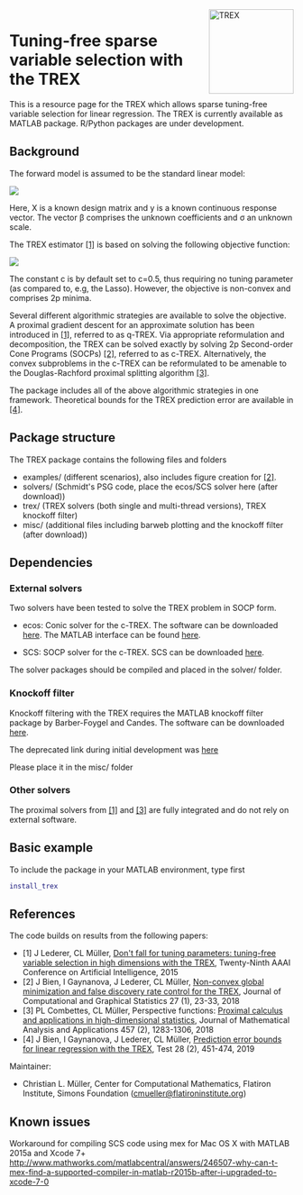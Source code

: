 <img src="https://i.imgur.com/Ei8KgYG.png" alt="TREX" height="150" align="right"/>

Tuning-free sparse variable selection with the TREX 
=========

This is a resource page for the TREX which allows sparse tuning-free variable selection for linear regression. 
The TREX is currently available as MATLAB package. R/Python packages are under development.

## Background

The forward model is assumed to be the standard linear model: 

<img src="https://latex.codecogs.com/gif.latex?y&space;=X\beta&space;+\sigma&space;\epsilon&space;" align="middle"/> 


Here, X is a known design matrix and y is a known continuous response vector. The vector &beta; comprises the unknown coefficients and &sigma; an unknown scale.

The TREX estimator [[1]](#references) is based on solving the following objective function:

<img src="https://latex.codecogs.com/gif.latex?\hat&space;\beta_\text{TREX}&space;=&space;\arg&space;\min_{\beta\in\mathbb&space;R^p}\left\{\frac{\|Y-X\beta\|_2^2}{c\|X^\top(Y-X\beta)\|_\infty}&plus;\|\beta\|_1\right\}." align="middle"/> 

The constant c is by default set to c=0.5, thus requiring no tuning parameter (as compared to, e.g, the Lasso). However, the objective is non-convex and comprises 2p minima.  

Several different algorithmic strategies are available to solve the objective. A proximal gradient descent for an approximate solution has been introduced in [[1]](#references), referred to as q-TREX. Via appropriate reformulation and decomposition, the TREX can be solved exactly by solving 2p Second-order Cone Programs (SOCPs) [[2]](#references), referred to as c-TREX. Alternatively, the convex subproblems in the c-TREX can be reformulated to be amenable to the Douglas-Rachford proximal splitting algorithm [[3]](#references).

The package includes all of the above algorithmic strategies in one framework. Theoretical bounds for the 
TREX prediction error are available in [[4]](#references).

## Package structure 
The TREX package contains the following files and folders

- examples/ (different scenarios), also includes figure creation for [[2]](#references).
- solvers/ (Schmidt's PSG code, place the ecos/SCS solver here (after download))
- trex/ (TREX solvers (both single and multi-thread versions), TREX knockoff filter)
- misc/ (additional files including barweb plotting and the knockoff filter (after download))

## Dependencies

### External solvers
Two solvers have been tested to solve the TREX problem in SOCP form.

- ecos: Conic solver for the c-TREX.
The software can be downloaded [here](https://github.com/embotech/ecos). The MATLAB interface can be found [here](https://github.com/embotech/ecos-matlab).

- SCS: SOCP solver for the c-TREX. 
SCS can be downloaded [here](https://github.com/cvxgrp/scs). 

The solver packages should be compiled and placed in the solver/ folder.

### Knockoff filter
Knockoff filtering with the TREX requires the MATLAB knockoff filter package 
by Barber-Foygel and Candes. The software can be downloaded [here](https://github.com/msesia/knockoff-filter).

The deprecated link during initial development was [here](http://web.stanford.edu/~candes/Knockoffs/package_matlab.html)

Please place it in the misc/ folder

### Other solvers
The proximal solvers from [[1]](#references) and [[3]](#references) are fully integrated and do not rely on external software.

## Basic example
To include the package in your MATLAB environment, type first

```MATLAB
install_trex
````

## References 

The code builds on results from the following papers:

* [1] J Lederer, CL Müller, [Don't fall for tuning parameters: tuning-free variable selection in high dimensions with the TREX](https://www.aaai.org/ocs/index.php/AAAI/AAAI15/paper/viewPaper/9359), Twenty-Ninth AAAI Conference on Artificial Intelligence, 2015
* [2] J Bien, I Gaynanova, J Lederer, CL Müller, [Non-convex global minimization and false discovery rate control for the TREX](https://amstat.tandfonline.com/doi/abs/10.1080/10618600.2017.1341414#.XnPaQi2ZNgc), Journal of Computational and Graphical Statistics 27 (1), 23-33, 2018
* [3] PL Combettes, CL Müller, Perspective functions: [Proximal calculus and applications in high-dimensional statistics](https://www.sciencedirect.com/science/article/pii/S0022247X16308071), Journal of Mathematical Analysis and Applications 457 (2), 1283-1306, 2018
* [4] J Bien, I Gaynanova, J Lederer, CL Müller, [Prediction error bounds for linear regression with the TREX](https://link.springer.com/article/10.1007/s11749-018-0584-4), Test 28 (2), 451-474, 2019

Maintainer:
* Christian L. Müller, Center for Computational Mathematics, Flatiron Institute, Simons Foundation (cmueller@flatironinstitute.org)

## Known issues

Workaround for compiling SCS code using mex for Mac OS X with MATLAB 2015a and Xcode 7+
http://www.mathworks.com/matlabcentral/answers/246507-why-can-t-mex-find-a-supported-compiler-in-matlab-r2015b-after-i-upgraded-to-xcode-7-0

